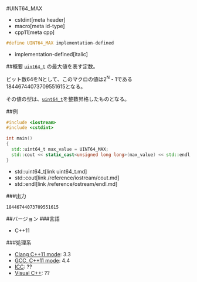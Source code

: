 #UINT64_MAX
* cstdint[meta header]
* macro[meta id-type]
* cpp11[meta cpp]

```cpp
#define UINT64_MAX implementation-defined
```
* implementation-defined[italic]

##概要
[`uint64_t`](uint64_t.md) の最大値を表す定数。

ビット数64をNとして、このマクロの値は2<sup>N</sup> - 1である18446744073709551615となる。

その値の型は、[`uint64_t`](uint64_t.md)を整数昇格したものとなる。


##例
```cpp
#include <iostream>
#include <cstdint>

int main()
{
  std::uint64_t max_value = UINT64_MAX;
  std::cout << static_cast<unsigned long long>(max_value) << std::endl;
}
```
* std::uint64_t[link uint64_t.md]
* std::cout[link /reference/iostream/cout.md]
* std::endl[link /reference/ostream/endl.md]


###出力
```
18446744073709551615
```


##バージョン
###言語
- C++11

###処理系
- [Clang C++11 mode](/implementation.md#clang): 3.3
- [GCC, C++11 mode](/implementation.md#gcc): 4.4
- [ICC](/implementation.md#icc): ??
- [Visual C++](/implementation.md#visual_cpp): ??

